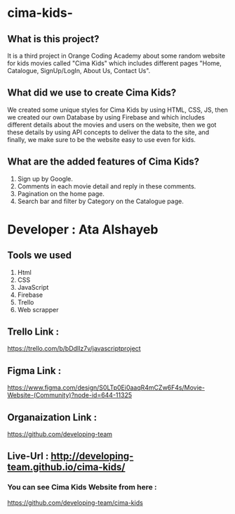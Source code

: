 # cima-kids-

## What is this project?
It is a third project in Orange Coding Academy about some random website for kids movies called "Cima Kids" which includes different pages "Home, Catalogue, SignUp/LogIn, About Us, Contact Us".

## What did we use to create Cima Kids?
We created some unique styles for Cima Kids by using HTML, CSS, JS, then we created our own Database by using Firebase and which includes different details about the movies and users on the website, then we got these details by using API concepts to deliver the data to the site, and finally, we make sure to be the website easy to use even for kids.

## What are the added features of Cima Kids?
1. Sign up by Google.
2. Comments in each movie detail and reply in these comments.
3. Pagination on the home page.
4. Search bar and filter by Category on the Catalogue page.


# Developer : Ata Alshayeb


## Tools we used 
1. Html
2. CSS
3. JavaScript
4. Firebase
5. Trello
6. Web scrapper

## Trello Link :
https://trello.com/b/bDdlIz7v/javascriptproject

## Figma Link :
https://www.figma.com/design/S0LTp0Ei0aaqR4mCZw6F4s/Movie-Website-(Community)?node-id=644-11325

## Organaization Link :
https://github.com/developing-team


## Live-Url : http://developing-team.github.io/cima-kids/



### You can see Cima Kids Website from here : 
https://github.com/developing-team/cima-kids



